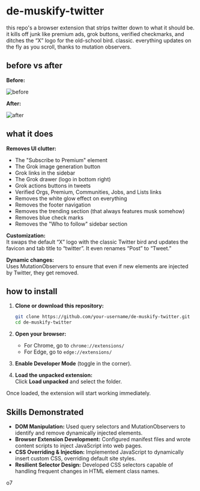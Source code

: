 # de-muskify-twitter

this repo's a browser extension that strips twitter down to what it should be. it kills off junk like premium ads, grok buttons, verified checkmarks, and ditches the “X” logo for the old-school bird. classic. everything updates on the fly as you scroll, thanks to mutation observers.

## before vs after

**Before:**

![before](https://github.com/user-attachments/assets/857b6be5-db7e-4116-8592-e061902db7a6)

**After:**

![after](https://github.com/user-attachments/assets/22b2ab39-c7fc-41c5-b7f5-dc17534d615f)

## what it does

**Removes UI clutter:**
- The "Subscribe to Premium" element  
- The Grok image generation button  
- Grok links in the sidebar  
- The Grok drawer (logo in bottom right)  
- Grok actions buttons in tweets  
- Verified Orgs, Premium, Communities, Jobs, and Lists links  
- Removes the white glow effect on everything  
- Removes the footer navigation  
- Removes the trending section (that always features musk somehow)
- Removes blue check marks  
- Removes the "Who to follow" sidebar section  

**Customization:**  
  It swaps the default “X” logo with the classic Twitter bird and updates the favicon and tab title to “twitter”. It even renames “Post” to “Tweet.”

**Dynamic changes:**  
  Uses MutationObservers to ensure that even if new elements are injected by Twitter, they get removed.

## how to install

1. **Clone or download this repository:**

   ```bash
   git clone https://github.com/your-username/de-muskify-twitter.git
   cd de-muskify-twitter
   ```

2. **Open your browser:**

   - For Chrome, go to `chrome://extensions/`  
   - For Edge, go to `edge://extensions/`

3. **Enable Developer Mode** (toggle in the corner).

4. **Load the unpacked extension:**  
   Click **Load unpacked** and select the folder.

Once loaded, the extension will start working immediately.

## Skills Demonstrated

- **DOM Manipulation:** Used query selectors and MutationObservers to identify and remove dynamically injected elements.
- **Browser Extension Development:** Configured manifest files and wrote content scripts to inject JavaScript into web pages.
- **CSS Overriding & Injection:** Implemented JavaScript to dynamically insert custom CSS, overriding default site styles.
- **Resilient Selector Design:** Developed CSS selectors capable of handling frequent changes in HTML element class names.

o7
